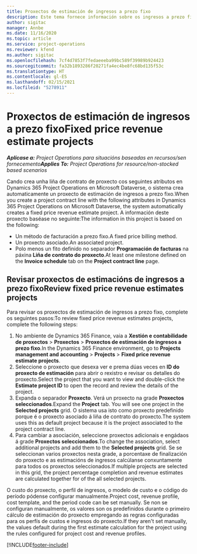 ```yaml
---
title: Proxectos de estimación de ingresos a prezo fixo
description: Este tema fornece información sobre os ingresos a prezo fixo en proxectos.
author: sigitac
manager: Annbe
ms.date: 11/16/2020
ms.topic: article
ms.service: project-operations
ms.reviewer: kfend
ms.author: sigitac
ms.openlocfilehash: 7cf4d7853f7fedaeeeba99bc589f39989b924423
ms.sourcegitcommit: fa32b1893286f20271fa4ec4be8fc68bd135f53c
ms.translationtype: HT
ms.contentlocale: gl-ES
ms.lasthandoff: 02/15/2021
ms.locfileid: "5278911"
---
```

# <a name="fixed-price-revenue-estimate-projects"></a><span data-ttu-id="89a66-103">Proxectos de estimación de ingresos a prezo fixo</span><span class="sxs-lookup"><span data-stu-id="89a66-103">Fixed price revenue estimate projects</span></span> 

<span data-ttu-id="89a66-104">_**Aplícase a:** Project Operations para situacións baseadas en recursos/sen fornecemento_</span><span class="sxs-lookup"><span data-stu-id="89a66-104">_**Applies To:** Project Operations for resource/non-stocked based scenarios_</span></span>

<span data-ttu-id="89a66-105">Cando crea unha liña de contrato de proxecto cos seguintes atributos en Dynamics 365 Project Operations en Microsoft Dataverse, o sistema crea automaticamente un proxecto de estimación de ingresos a prezo fixo.</span><span class="sxs-lookup"><span data-stu-id="89a66-105">When you create a project contract line with the following attributes in Dynamics 365 Project Operations on Microsoft Dataverse, the system automatically creates a fixed price revenue estimate project.</span></span> <span data-ttu-id="89a66-106">A información deste proxecto baséase no seguinte:</span><span class="sxs-lookup"><span data-stu-id="89a66-106">The information in this project is based on the following:</span></span>

  - <span data-ttu-id="89a66-107">Un método de facturación a prezo fixo.</span><span class="sxs-lookup"><span data-stu-id="89a66-107">A fixed price billing method.</span></span>
  - <span data-ttu-id="89a66-108">Un proxecto asociado.</span><span class="sxs-lookup"><span data-stu-id="89a66-108">An associated project.</span></span>
  - <span data-ttu-id="89a66-109">Polo menos un fito definido no separador **Programación de facturas** na páxina **Liña de contrato do proxecto**.</span><span class="sxs-lookup"><span data-stu-id="89a66-109">At least one milestone defined on the **Invoice schedule** tab on the **Project contract line** page.</span></span>

## <a name="review-fixed-price-revenue-estimates-projects"></a><span data-ttu-id="89a66-110">Revisar proxectos de estimacións de ingresos a prezo fixo</span><span class="sxs-lookup"><span data-stu-id="89a66-110">Review fixed price revenue estimates projects</span></span>
<span data-ttu-id="89a66-111">Para revisar os proxectos de estimación de ingresos a prezo fixo, complete os seguintes pasos:</span><span class="sxs-lookup"><span data-stu-id="89a66-111">To review fixed price revenue estimates projects, complete the following steps:</span></span>

1. <span data-ttu-id="89a66-112">No ambiente de Dynamics 365 Finance, vaia a **Xestión e contabilidade de proxectos** > **Proxectos** > **Proxectos de estimación de ingresos a prezo fixo**.</span><span class="sxs-lookup"><span data-stu-id="89a66-112">In the Dynamics 365 Finance environment, go to **Projects management and accounting** > **Projects** > **Fixed price revenue estimate projects**.</span></span>
2. <span data-ttu-id="89a66-113">Seleccione o proxecto que desexa ver e prema dúas veces en **ID do proxecto de estimación** para abrir o rexistro e revisar os detalles do proxecto.</span><span class="sxs-lookup"><span data-stu-id="89a66-113">Select the project that you want to view and double-click the **Estimate project ID** to open the record and review the details of the project.</span></span>
3. <span data-ttu-id="89a66-114">Expanda o separador **Proxecto**. Verá un proxecto na grade **Proxectos seleccionados**.</span><span class="sxs-lookup"><span data-stu-id="89a66-114">Expand the **Project** tab. You will see one project in the **Selected projects** grid.</span></span> <span data-ttu-id="89a66-115">O sistema usa isto como proxecto predefinido porque é o proxecto asociado á liña de contrato do proxecto.</span><span class="sxs-lookup"><span data-stu-id="89a66-115">The system uses this as default project because it is the project associated to the project contract line.</span></span> 
4. <span data-ttu-id="89a66-116">Para cambiar a asociación, seleccione proxectos adicionais e engádaos á grade **Proxectos seleccionados**.</span><span class="sxs-lookup"><span data-stu-id="89a66-116">To change the association, select additional projects and add them to the **Selected projects** grid.</span></span> <span data-ttu-id="89a66-117">Se se seleccionan varios proxectos nesta grade, a porcentaxe de finalización do proxecto e as estimacións de ingresos calcúlanse conxuntamente para todos os proxectos seleccionados.</span><span class="sxs-lookup"><span data-stu-id="89a66-117">If multiple projects are selected in this grid, the project percentage completion and revenue estimates are calculated together for of the all selected projects.</span></span>

  <span data-ttu-id="89a66-118">O custo do proxecto, o perfil de ingresos, o modelo de custo e o código do período pódense configurar manualmente.</span><span class="sxs-lookup"><span data-stu-id="89a66-118">Project cost, revenue profile, cost template, and the period code can be set manually.</span></span> <span data-ttu-id="89a66-119">Se non se configuran manualmente, os valores son os predefinidos durante o primeiro cálculo de estimación do proxecto empregando as regras configuradas para os perfís de custos e ingresos do proxecto.</span><span class="sxs-lookup"><span data-stu-id="89a66-119">If they aren't set manually, the values default during the first estimate calculation for the project using the rules configured for project cost and revenue profiles.</span></span>



[!INCLUDE[footer-include](../includes/footer-banner.md)]